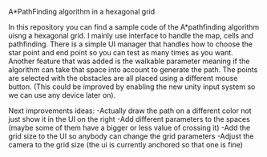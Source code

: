 A*PathFinding algorithm in a hexagonal grid

In this repository you can find a sample code of the A*pathfinding algorithm uisng a hexagonal grid. I mainly use interface to handle the map, cells and pathfinding. There is a simple UI manager that handles how to choose the star point and end point so you can test as many times as you want. Another feature that was added is the walkable parameter meaning if the algorithm can take that space into account to generate the path. The points are selected with the obstacles are all placed using a different mouse button. (This could be improved by enabling the new unity input system so we can use any device later on).

Next improvements ideas:
-Actually draw the path on a different color not just show it in the UI on the right
-Add different parameters to the spaces (maybe some of them have a bigger or less value of crossing it)
-Add the grid size to the UI so anybody can change the grid parameters
-Adjust the camera to the grid size (the ui is currently anchored so that one is fine)

